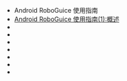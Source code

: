 - Android RoboGuice 使用指南
 - [Android RoboGuice 使用指南(1):概述](overview.md)
 - [](.md)
 - [](.md)
 - [](.md)
 - [](.md)
 - [](.md)
 - [](.md)
 - [](.md)